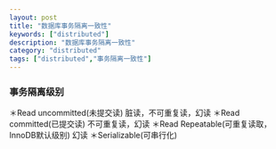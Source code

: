 ```yaml
---
layout: post
title: "数据库事务隔离一致性"
keywords: ["distributed"]
description: "数据库事务隔离一致性"
category: "distributed"
tags: ["distributed","事务隔离一致性"]
---
```


### 事务隔离级别
>
＊Read uncommitted(未提交读)
    脏读，不可重复读，幻读
＊Read committed(已提交读)
    不可重复读，幻读
＊Read Repeatable(可重复读取，InnoDB默认级别)
    幻读
＊Serializable(可串行化)
